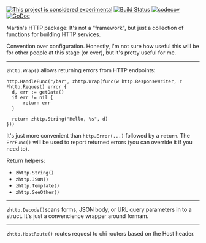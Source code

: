 [![This project is considered experimental](https://img.shields.io/badge/Status-experimental-red.svg)](https://arp242.net/status/experimental)
[![Build Status](https://travis-ci.org/zgoat/zhttp.svg?branch=master)](https://travis-ci.org/zgoat/zhttp)
[![codecov](https://codecov.io/gh/zgoat/zhttp/branch/master/graph/badge.svg)](https://codecov.io/gh/zgoat/zhttp)
[![GoDoc](https://godoc.org/github.com/zgoat/zhttp?status.svg)](https://pkg.go.dev/zgo.at/zhttp)

Martin's HTTP package: It's not a "framework", but just a collection of
functions for building HTTP services.

Convention over configuration. Honestly, I'm not sure how useful this will be
for other people at this stage (or ever), but it's pretty useful for me.

---

`zhttp.Wrap()` allows returning errors from HTTP endpoints:

    http.HandleFunc("/bar", zhttp.Wrap(func(w http.ResponseWriter, r *http.Request) error {
      d, err := getData()
      if err != nil {
          return err
      }

      return zhttp.String("Hello, %s", d)
    }))

It's just more convenient than `http.Error(...)` followed by a `return`. The
`ErrFunc()` will be used to report returned errors (you can override it if you
need to).

Return helpers:

- `zhttp.String()`
- `zhttp.JSON()`
- `zhttp.Template()`
- `zhttp.SeeOther()`

---

`zhttp.Decode()`scans forms, JSON body, or URL query parameters in to a struct.
It's just a convencience wrapper around formam.

---

`zhttp.HostRoute()` routes request to chi routers based on the Host header.
